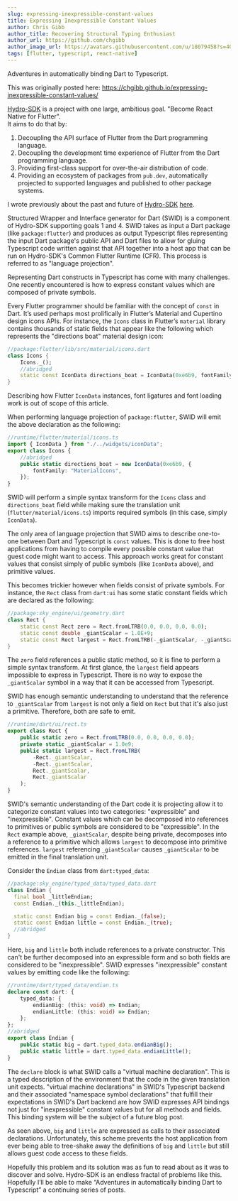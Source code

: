 ```yaml
---
slug: expressing-inexpressible-constant-values
title: Expressing Inexpressible Constant Values
author: Chris Gibb
author_title: Recovering Structural Typing Enthusiast
author_url: https://github.com/chgibb
author_image_url: https://avatars.githubusercontent.com/u/18079458?s=400&v=4
tags: [flutter, typescript, react-native]
---
```


Adventures in automatically binding Dart to Typescript.

<!--truncate-->

This was originally posted here: https://chgibb.github.io/expressing-inexpressible-constant-values/

[Hydro-SDK](https://github.com/hydro-sdk/hydro-sdk) is a project with one large, ambitious goal. "Become React Native for Flutter".  
It aims to do that by:
1. Decoupling the API surface of Flutter from  the Dart programming language.
2. Decoupling the development time experience of Flutter from the Dart programming language.
3. Providing first-class support for over-the-air distribution of code.
4. Providing an ecosystem of packages from `pub.dev`, automatically projected to supported languages and published to other package systems.

I wrote previously about the past and future of [Hydro-SDK](https://github.com/hydro-sdk/hydro-sdk) [here](https://chgibb.github.io/one-year-of-hydro-sdk/). 

Structured Wrapper and Interface generator for Dart (SWID) is a component of Hydro-SDK supporting goals 1 and 4. SWID takes as input a Dart package (like `package:flutter`) and produces as output Typescript files representing the input Dart package's public API and Dart files to allow for gluing Typescript code written against that API together into a host app that can be run on Hydro-SDK's Common Flutter Runtime (CFR). This process is referred to as "language projection". 

Representing Dart constructs in Typescript has come with many challenges. One recently encountered is how to express constant values which are composed of private symbols. 

Every Flutter programmer should be familiar with the concept of `const` in Dart. It’s used perhaps most prolifically in Flutter’s Material and Cupertino design icons APIs. For instance, the `Icons` class in Flutter’s `material` library contains thousands of static fields that appear like the following which represents the "directions boat" material design icon: 
```dart
//package:flutter/lib/src/material/icons.dart
class Icons {
    Icons._();
    //abridged
    static const IconData directions_boat = IconData(0xe6b9, fontFamily: 'MaterialIcons'); 
}
``` 

Describing how Flutter `IconData` instances, font ligatures and font loading work is out of scope of this article.

When performing language projection of `package:flutter`, SWID will emit the above declaration as the following:

```typescript
//runtime/flutter/material/icons.ts
import { IconData } from "./../widgets/iconData";
export class Icons {
    //abridged
    public static directions_boat = new IconData(0xe6b9, {
        fontFamily: "MaterialIcons",
    });
}
```

SWID will perform a simple syntax transform for the `Icons` class and `directions_boat` field while making sure the translation unit (`flutter/material/icons.ts`) imports required symbols (in this case, simply `IconData`). 

The only area of language projection that SWID aims to describe one-to-one between Dart and Typescript is `const` values. This is done to free host applications from having to compile every possible constant value that guest code might want to access. This approach works great for constant values that consist simply of public symbols (like `IconData` above), and primitive values.

This becomes trickier however when fields consist of private symbols. For instance, the `Rect` class from `dart:ui` has some static constant fields which are declared as the following:
```dart
//package:sky_engine/ui/geometry.dart
class Rect {
    static const Rect zero = Rect.fromLTRB(0.0, 0.0, 0.0, 0.0);
    static const double _giantScalar = 1.0E+9; 
    static const Rect largest = Rect.fromLTRB(-_giantScalar, -_giantScalar, _giantScalar, _giantScalar);
}
```

The `zero` field references a public static method, so it is fine to perform a simple syntax transform. At first glance, the `largest` field appears impossible to express in Typescript. There is no way to expose the `_giantScalar` symbol in a way that it can be accessed from Typescript. 

SWID has enough semantic understanding to understand that the reference to `_giantScalar` from `largest` is not only a field on `Rect` but that it's also just a primitive. Therefore, both are safe to emit.

```typescript
//runtime/dart/ui/rect.ts
export class Rect {
    public static zero = Rect.fromLTRB(0.0, 0.0, 0.0, 0.0);
    private static _giantScalar = 1.0e9;
    public static largest = Rect.fromLTRB(
        -Rect._giantScalar,
        -Rect._giantScalar,
        Rect._giantScalar,
        Rect._giantScalar
    );
}
```

SWID's semantic understanding of the Dart code it is projecting allow it to categorize constant values into two categories: "expressible" and "inexpressible". Constant values which can be decomposed into references to primitives or public symbols are considered to be "expressible". In the `Rect` example above, `_giantScalar`, despite being private, decomposes into a reference to a primitive which allows `largest` to decompose into primitive references. `largest` referencing `_giantScalar` causes `_giantScalar` to be emitted in the final translation unit.

Consider the `Endian` class from `dart:typed_data`:
```dart
//package:sky_engine/typed_data/typed_data.dart
class Endian {
  final bool _littleEndian;
  const Endian._(this._littleEndian);

  static const Endian big = const Endian._(false);
  static const Endian little = const Endian._(true);
  //abridged
}
```

Here, `big` and `little` both include references to a private constructor. This can't be further decomposed into an expressible form and so both fields are considered to be "inexpressible". SWID expresses "inexpressible" constant values by emitting code like the following:

```typescript
//runtime/dart/typed_data/endian.ts
declare const dart: {
    typed_data: {
        endianBig: (this: void) => Endian;
        endianLittle: (this: void) => Endian;
    };
};
//abridged
export class Endian {
    public static big = dart.typed_data.endianBig();
    public static little = dart.typed_data.endianLittle();
}
```

The `declare` block is what SWID calls a "virtual machine declaration". This is a typed description of the environment that the code in the given translation unit expects. "virtual machine declarations" in SWID's Typescript backend and their associated "namespace symbol declarations" that fulfill their expectations in SWID's Dart backend are how SWID expresses API bindings not just for "inexpressible" constant values but for all methods and fields. This binding system will be the subject of a future blog post.

As seen above, `big` and `little` are expressed as calls to their associated declarations. Unfortunately, this scheme prevents the host application from ever being able to tree-shake away the definitions of `big` and `little` but still allows guest code access to these fields.

Hopefully this problem and its solution was as fun to read about as it was to discover and solve. Hydro-SDK is an endless fractal of problems like this. Hopefully I’ll be able to make “Adventures in automatically binding Dart to Typescript” a continuing series of posts.

